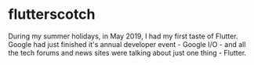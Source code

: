 # flutterscotch

During my summer holidays, in May 2019, I had my first taste of Flutter. Google had just finished it's annual developer event - Google I/O - and all the tech forums and news sites were talking about just one thing - Flutter.

